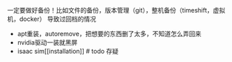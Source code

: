 一定要做好备份！比如文件的备份，版本管理（git），整机备份（timeshift，虚拟机，docker）
导致过回档的情况
- apt重装，autoremove，把想要的东西删了太多，不知道怎么弄回来
- nvidia驱动一装就黑屏
- isaac sim[[installation]] # todo 存疑